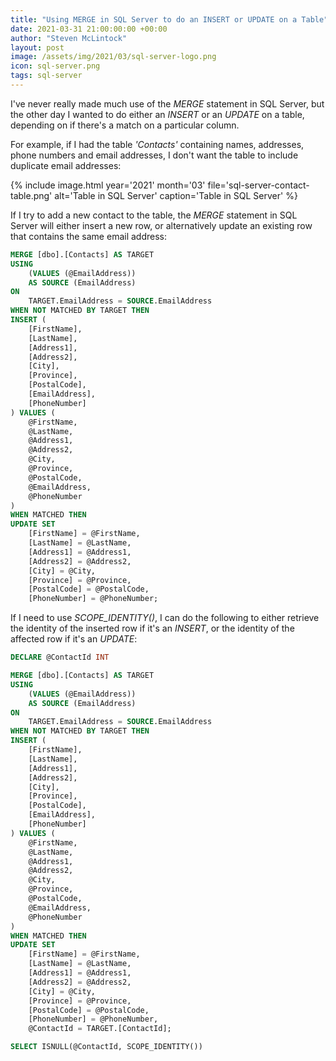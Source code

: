 ```yaml
---
title: "Using MERGE in SQL Server to do an INSERT or UPDATE on a Table"
date: 2021-03-31 21:00:00:00 +00:00
author: "Steven McLintock"
layout: post
image: /assets/img/2021/03/sql-server-logo.png
icon: sql-server.png
tags: sql-server
---
```


I've never really made much use of the *MERGE* statement in SQL Server, but the other day I wanted to do 
either an *INSERT* or an *UPDATE* on a table, depending on if there's a match on a particular column.

For example, if I had the table *'Contacts'* containing names, addresses, phone numbers and email 
addresses, I don't want the table to include duplicate email addresses:

{%
    include image.html
    year='2021'
    month='03'
    file='sql-server-contact-table.png'
    alt='Table in SQL Server'
    caption='Table in SQL Server'
%}

If I try to add a new contact to the table, the *MERGE* statement in SQL Server will either insert a 
new row, or alternatively update an existing row that contains the same email address:

```sql
MERGE [dbo].[Contacts] AS TARGET
USING
	(VALUES (@EmailAddress))
	AS SOURCE (EmailAddress)
ON
	TARGET.EmailAddress = SOURCE.EmailAddress
WHEN NOT MATCHED BY TARGET THEN
INSERT (
	[FirstName],
	[LastName],
	[Address1],
	[Address2],
	[City],
	[Province],
	[PostalCode],
	[EmailAddress],
	[PhoneNumber]
) VALUES (
	@FirstName,
	@LastName,
	@Address1,
	@Address2,
	@City,
	@Province,
	@PostalCode,
	@EmailAddress,
	@PhoneNumber
)
WHEN MATCHED THEN 
UPDATE SET 
	[FirstName] = @FirstName,
	[LastName] = @LastName,
    [Address1] = @Address1,
    [Address2] = @Address2,
    [City] = @City,
    [Province] = @Province,
    [PostalCode] = @PostalCode,
    [PhoneNumber] = @PhoneNumber;
```

If I need to use *SCOPE_IDENTITY()*, I can do the following to either retrieve the identity of the 
inserted row if it's an *INSERT*, or the identity of the affected row if it's an *UPDATE*:

```sql
DECLARE @ContactId INT

MERGE [dbo].[Contacts] AS TARGET
USING
	(VALUES (@EmailAddress))
	AS SOURCE (EmailAddress)
ON
	TARGET.EmailAddress = SOURCE.EmailAddress
WHEN NOT MATCHED BY TARGET THEN
INSERT (
	[FirstName],
	[LastName],
	[Address1],
	[Address2],
	[City],
	[Province],
	[PostalCode],
	[EmailAddress],
	[PhoneNumber]
) VALUES (
	@FirstName,
	@LastName,
	@Address1,
	@Address2,
	@City,
	@Province,
	@PostalCode,
	@EmailAddress,
	@PhoneNumber
)
WHEN MATCHED THEN 
UPDATE SET 
	[FirstName] = @FirstName,
	[LastName] = @LastName,
    [Address1] = @Address1,
    [Address2] = @Address2,
    [City] = @City,
    [Province] = @Province,
    [PostalCode] = @PostalCode,
    [PhoneNumber] = @PhoneNumber,
	@ContactId = TARGET.[ContactId];

SELECT ISNULL(@ContactId, SCOPE_IDENTITY())
```